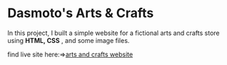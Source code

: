 # Dasmoto's Arts & Crafts
 
 In this project, I built a simple website for a fictional arts and crafts store using **HTML, CSS** , and some image files. 
 
 find live site here:=>[arts and crafts website](https://divinegordon.github.io/arts-and-crafts/)
